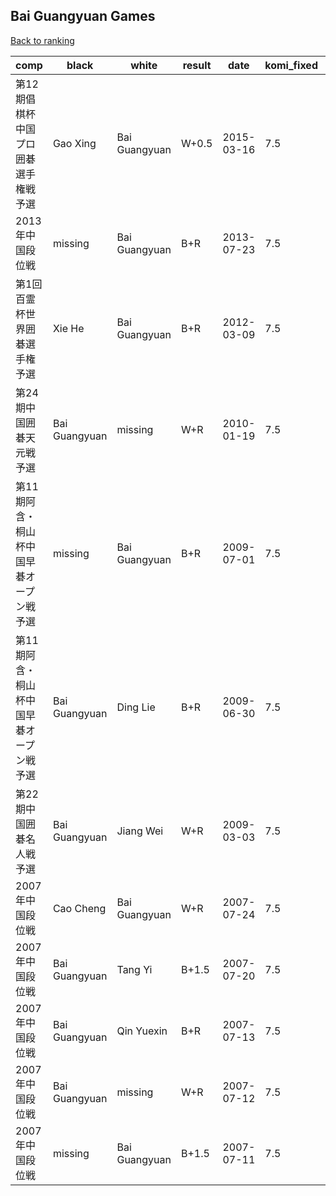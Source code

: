 ## Bai Guangyuan Games

[Back to ranking](../../index.md)




| **comp** | **black** | **white** | **result** | **date** | **komi_fixed** | **kifu** | 
| --- | --- | --- | --- | --- | --- | --- |
| 第12期倡棋杯中国プロ囲碁選手権戦予選 | Gao Xing | Bai Guangyuan | W+0.5 | 2015-03-16 | 7.5 | [Kifu](https://kifudepot.net/kifucontents.php?id=M%2BGgvHZGcejqLhK3RFcBig%3D%3D) | 
| 2013年中国段位戦 | missing | Bai Guangyuan | B+R | 2013-07-23 | 7.5 | [Kifu](https://kifudepot.net/kifucontents.php?id=r1zO%2B9QgH6nlbsCh8nfhqg%3D%3D) | 
| 第1回百霊杯世界囲碁選手権予選 | Xie He | Bai Guangyuan | B+R | 2012-03-09 | 7.5 | [Kifu](https://kifudepot.net/kifucontents.php?id=rbPTtBv54hLZCAZ5uCafDw%3D%3D) | 
| 第24期中国囲碁天元戦予選 | Bai Guangyuan | missing | W+R | 2010-01-19 | 7.5 | [Kifu](https://kifudepot.net/kifucontents.php?id=eCR9wewjohuyhy%2FdoWbsqw%3D%3D) | 
| 第11期阿含・桐山杯中国早碁オープン戦予選 | missing | Bai Guangyuan | B+R | 2009-07-01 | 7.5 | [Kifu](https://kifudepot.net/kifucontents.php?id=WhQjniFmYjI4OKzO9Bstig%3D%3D) | 
| 第11期阿含・桐山杯中国早碁オープン戦予選 | Bai Guangyuan | Ding Lie | B+R | 2009-06-30 | 7.5 | [Kifu](https://kifudepot.net/kifucontents.php?id=YkNR%2Bj0LMLuGlWc95fyoKg%3D%3D) | 
| 第22期中国囲碁名人戦予選 | Bai Guangyuan | Jiang Wei | W+R | 2009-03-03 | 7.5 | [Kifu](https://kifudepot.net/kifucontents.php?id=MSWxQEW5DBuAr0VPLH6mdQ%3D%3D) | 
| 2007年中国段位戦 | Cao Cheng | Bai Guangyuan | W+R | 2007-07-24 | 7.5 | [Kifu](https://kifudepot.net/kifucontents.php?id=CIDmpN9gGNKbscmr8%2Byx0A%3D%3D) | 
| 2007年中国段位戦 | Bai Guangyuan | Tang Yi | B+1.5 | 2007-07-20 | 7.5 | [Kifu](https://kifudepot.net/kifucontents.php?id=1KR0s2%2Fe3anikKpMz%2FsCbw%3D%3D) | 
| 2007年中国段位戦 | Bai Guangyuan | Qin Yuexin | B+R | 2007-07-13 | 7.5 | [Kifu](https://kifudepot.net/kifucontents.php?id=UYFtol%2BL2WznqnY7wYqW%2FQ%3D%3D) | 
| 2007年中国段位戦 | Bai Guangyuan | missing | W+R | 2007-07-12 | 7.5 | [Kifu](https://kifudepot.net/kifucontents.php?id=o6MEeBXlMrJeFqhO0rZ7Iw%3D%3D) | 
| 2007年中国段位戦 | missing | Bai Guangyuan | B+1.5 | 2007-07-11 | 7.5 | [Kifu](https://kifudepot.net/kifucontents.php?id=eIp6K0vavS5zUJk4kFSVMw%3D%3D) |





